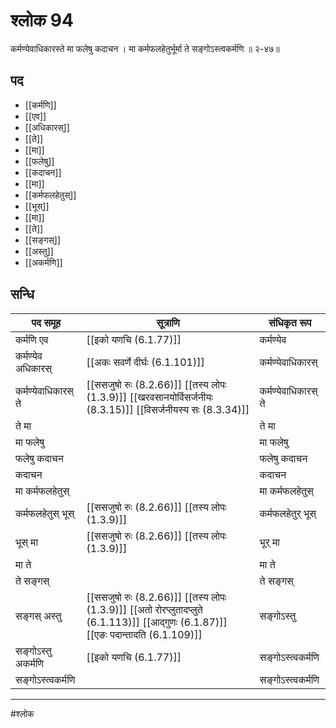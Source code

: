 # श्लोक 94

कर्मण्येवाधिकारस्ते मा फलेषु कदाचन ।
मा कर्मफलहेतुर्भूर्मा ते सङ्गोऽस्त्वकर्मणि ॥ २-४७॥


## पद 

- [[कर्मणि]]
- [[एव]]
- [[अधिकारस्]]
- [[ते]]
- [[मा]]
- [[फलेषु]]
- [[कदाचन]]
- [[मा]]
- [[कर्मफलहेतुस्]]
- [[भूस्]]
- [[मा]]
- [[ते]]
- [[सङ्गस्]]
- [[अस्तु]]
- [[अकर्मणि]]

## सन्धि

| पद समूह | सूत्राणि | संधिकृत रूप |
| ----- | ----- | ----- |
| कर्मणि एव |  [[इको यणचि (6.1.77)]] | कर्मण्येव |
| कर्मण्येव अधिकारस् |  [[अकः सवर्णे दीर्घः (6.1.101)]] | कर्मण्येवाधिकारस् |
| कर्मण्येवाधिकारस् ते |  [[ससजुषो रुः (8.2.66)]] [[तस्य लोपः (1.3.9)]] [[खरवसानयोर्विसर्जनीयः (8.3.15)]] [[विसर्जनीयस्य सः (8.3.34)]] | कर्मण्येवाधिकारस् ते |
| ते मा |  | ते मा |
| मा फलेषु |  | मा फलेषु |
| फलेषु कदाचन |  | फलेषु कदाचन |
| कदाचन |  | कदाचन |
| मा कर्मफलहेतुस् |  | मा कर्मफलहेतुस् |
| कर्मफलहेतुस् भूस् |  [[ससजुषो रुः (8.2.66)]] [[तस्य लोपः (1.3.9)]] | कर्मफलहेतुर् भूस् |
| भूस् मा |  [[ससजुषो रुः (8.2.66)]] [[तस्य लोपः (1.3.9)]] | भूर् मा |
| मा ते |  | मा ते |
| ते सङ्गस् |  | ते सङ्गस् |
| सङ्गस् अस्तु |  [[ससजुषो रुः (8.2.66)]] [[तस्य लोपः (1.3.9)]] [[अतो रोरप्लुतादप्लुते (6.1.113)]] [[आद्गुणः (6.1.87)]] [[एङः पदान्तादति (6.1.109)]] | सङ्गोऽस्तु |
| सङ्गोऽस्तु अकर्मणि |  [[इको यणचि (6.1.77)]] | सङ्गोऽस्त्वकर्मणि |
| सङ्गोऽस्त्वकर्मणि |  | सङ्गोऽस्त्वकर्मणि |


---

#श्लोक